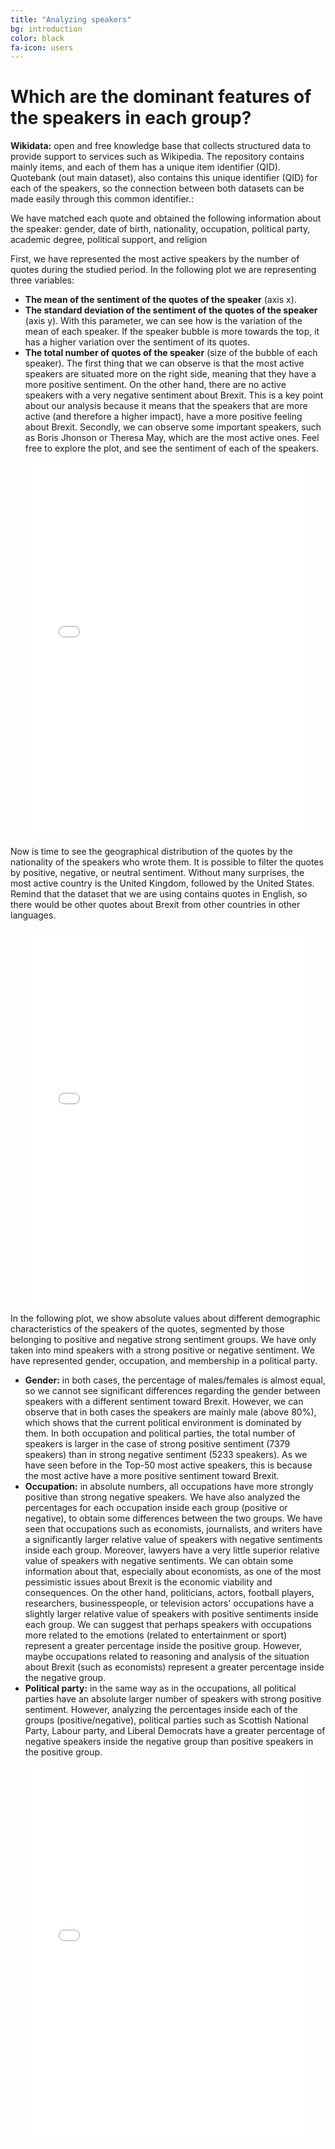 ```yaml
---
title: "Analyzing speakers"
bg: introduction
color: black
fa-icon: users
---
```


# Which are the dominant features of the speakers in each group?

<div class="note">
  <p> <b>Wikidata:</b> open and free knowledge base that collects structured data to provide support to services such as Wikipedia. The repository contains mainly items, and each of them has a unique item identifier (QID). Quotebank (out main dataset), also contains this unique identifier (QID) for each of the speakers, so the connection between both datasets can be made easily through this common identifier.:</p>
  <p> We have matched each quote and obtained the following information about the speaker: gender, date of birth, nationality, occupation, political party, academic degree, political support, and religion</p>
</div>

First, we have represented the most active speakers by the number of quotes during the studied period. In the following plot we are representing three variables:
- **The mean of the sentiment of the quotes of the speaker** (axis x).
- **The standard deviation of the sentiment of the quotes of the speaker** (axis y). With this parameter, we can see how is the variation of the mean of each speaker. If the speaker bubble is more towards the top, it has a higher variation over the sentiment of its quotes.
- **The total number of quotes of the speaker** (size of the bubble of each speaker).
The first thing that we can observe is that the most active speakers are situated more on the right side, meaning that they have a more positive sentiment. On the other hand, there are no active speakers with a very negative sentiment about Brexit. This is a key point about our analysis because it means that the speakers that are more active (and therefore a higher impact), have a more positive feeling about Brexit.
Secondly, we can observe some important speakers, such as Boris Jhonson or Theresa May, which are the most active ones. Feel free to explore the plot, and see the sentiment of each of the speakers.
<p align="center">
  <iframe style="margin:auto;display:block;" src="assets/fig_speakers_bubble.html" width="90%" height="600" frameborder="0" style="border:0" allowfullscreen></iframe>
</p>

Now is time to see the geographical distribution of the quotes by the nationality of the speakers who wrote them. It is possible to filter the quotes by positive, negative, or neutral sentiment. Without many surprises, the most active country is the United Kingdom, followed by the United States. Remind that the dataset that we are using contains quotes in English, so there would be other quotes about Brexit from other countries in other languages.
<p align="center">
  <iframe style="margin:auto;display:block;" src="assets/fig_map.html" width="90%" height="600" frameborder="0" style="border:0" allowfullscreen></iframe>
</p>

In the following plot, we show absolute values about different demographic characteristics of the speakers of the quotes, segmented by those belonging to positive and negative strong sentiment groups. We have only taken into mind speakers with a strong positive or negative sentiment. We have represented gender, occupation, and membership in a political party.
- **Gender:** in both cases, the percentage of males/females is almost equal, so we cannot see significant differences regarding the gender between speakers with a different sentiment toward Brexit. However, we can observe that in both cases the speakers are mainly male (above 80%), which shows that the current political environment is dominated by them.
In both occupation and political parties, the total number of speakers is larger in the case of strong positive sentiment (7379 speakers) than in strong negative sentiment (5233 speakers). As we have seen before in the Top-50 most active speakers, this is because the most active have a more positive sentiment toward Brexit.
- **Occupation:** in absolute numbers, all occupations have more strongly positive than strong negative speakers. We have also analyzed the percentages for each occupation inside each group (positive or negative), to obtain some differences between the two groups. We have seen that occupations such as economists, journalists, and writers have a significantly larger relative value of speakers with negative sentiments inside each group. Moreover, lawyers have a very little superior relative value of speakers with negative sentiments. We can obtain some information about that, especially about economists, as one of the most pessimistic issues about Brexit is the economic viability and consequences. On the other hand, politicians, actors, football players, researchers, businesspeople, or television actors' occupations have a slightly larger relative value of speakers with positive sentiments inside each group. We can suggest that perhaps speakers with occupations more related to the emotions (related to entertainment or sport) represent a greater percentage inside the positive group. However, maybe occupations related to reasoning and analysis of the situation about Brexit (such as economists) represent a greater percentage inside the negative group.
- **Political party:** in the same way as in the occupations, all political parties have an absolute larger number of speakers with strong positive sentiment. However, analyzing the percentages inside each of the groups (positive/negative), political parties such as Scottish National Party, Labour party, and Liberal Democrats have a greater percentage of negative speakers inside the negative group than positive speakers in the positive group.
<p align="center">
  <iframe style="margin:auto;display:block;" src="assets/fig_multiple.html" width="90%" height="600" frameborder="0" style="border:0" allowfullscreen></iframe>
</p>

